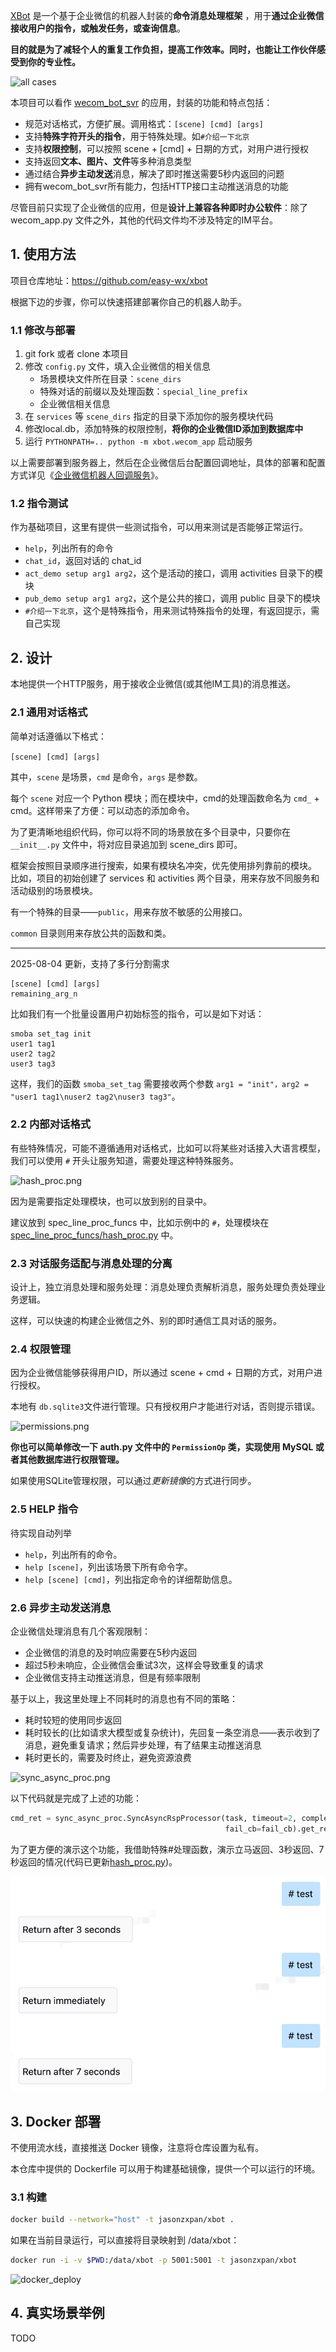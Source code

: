 [XBot](https://github.com/easy-wx/xbot>) 是一个基于企业微信的机器人封装的**命令消息处理框架** ，用于**通过企业微信接收用户的指令，或触发任务，或查询信息**。

**目的就是为了减轻个人的重复工作负担，提高工作效率。同时，也能让工作伙伴感受到你的专业性。**

![all cases](images/cases_commented.png)

本项目可以看作 [wecom_bot_svr](https://github.com/easy-wx/wecom-bot-svr) 的应用，封装的功能和特点包括：

- 规范对话格式，方便扩展。调用格式：``[scene] [cmd] [args]``
- 支持**特殊字符开头的指令**，用于特殊处理。如``#介绍一下北京``
- 支持**权限控制**，可以按照 scene + \[cmd\] + 日期的方式，对用户进行授权
- 支持返回**文本、图片、文件**等多种消息类型
- 通过结合**异步主动发送**消息，解决了即时推送需要5秒内返回的问题
- 拥有wecom_bot_svr所有能力，包括HTTP接口主动推送消息的功能

尽管目前只实现了企业微信的应用，但是**设计上兼容各种即时办公软件**：除了 wecom_app.py 文件之外，其他的代码文件均不涉及特定的IM平台。

## 1. 使用方法

项目仓库地址：<https://github.com/easy-wx/xbot>

根据下边的步骤，你可以快速搭建部署你自己的机器人助手。

### 1.1 修改与部署

1. git fork 或者 clone 本项目
2. 修改 `config.py` 文件，填入企业微信的相关信息
    - 场景模块文件所在目录：``scene_dirs``
    - 特殊对话的前缀以及处理函数：``special_line_prefix``
    - 企业微信相关信息
3. 在 `services` 等 `scene_dirs` 指定的目录下添加你的服务模块代码
4. 修改local.db，添加特殊的权限控制，**将你的企业微信ID添加到数据库中**
5. 运行 `PYTHONPATH=.. python -m xbot.wecom_app` 启动服务

以上需要部署到服务器上，然后在企业微信后台配置回调地址，具体的部署和配置方式详见《[企业微信机器人回调服务](https://github.com/easy-wx/wecom-bot-svr?tab=readme-ov-file#%E4%BC%81%E4%B8%9A%E5%BE%AE%E4%BF%A1%E6%9C%BA%E5%99%A8%E4%BA%BA%E5%9B%9E%E8%B0%83%E6%9C%8D%E5%8A%A1)》。

### 1.2 指令测试

作为基础项目，这里有提供一些测试指令，可以用来测试是否能够正常运行。

- ``help``，列出所有的命令
- ``chat_id``，返回对话的 chat_id
- ``act_demo setup arg1 arg2``，这个是活动的接口，调用 activities 目录下的模块
- ``pub_demo setup arg1 arg2``，这个是公共的接口，调用 public 目录下的模块
- ``#介绍一下北京``，这个是特殊指令，用来测试特殊指令的处理，有返回提示，需自己实现

## 2. 设计

本地提供一个HTTP服务，用于接收企业微信(或其他IM工具)的消息推送。

### 2.1 通用对话格式

简单对话遵循以下格式：

``[scene] [cmd] [args]``

其中，`scene` 是场景，`cmd` 是命令，`args` 是参数。

每个 ``scene`` 对应一个 Python 模块；而在模块中，cmd的处理函数命名为 ``cmd_`` + cmd。这样带来了方便：可以动态的添加命令。

为了更清晰地组织代码，你可以将不同的场景放在多个目录中，只要你在 `__init__.py` 文件中，将对应目录追加到 scene_dirs 即可。

框架会按照目录顺序进行搜索，如果有模块名冲突，优先使用排列靠前的模块。
比如，项目的初始创建了 services 和 activities 两个目录，用来存放不同服务和活动级别的场景模块。

有一个特殊的目录——``public``，用来存放不敏感的公用接口。

``common`` 目录则用来存放公共的函数和类。

---

2025-08-04 更新，支持了多行分割需求

```
[scene] [cmd] [args]
remaining_arg_n
```

比如我们有一个批量设置用户初始标签的指令，可以是如下对话：

```
smoba set_tag init
user1 tag1
user2 tag2
user3 tag3
```

这样，我们的函数 ``smoba_set_tag`` 需要接收两个参数 ``arg1 = "init"，arg2 = "user1 tag1\nuser2 tag2\nuser3 tag3"``。

### 2.2 内部对话格式

有些特殊情况，可能不遵循通用对话格式，比如可以将某些对话接入大语言模型，我们可以使用 `#` 开头让服务知道，需要处理这种特殊服务。

![hash_proc.png](images/hash_proc.png)

因为是需要指定处理模块，也可以放到别的目录中。

建议放到 spec_line_proc_funcs 中，比如示例中的 `#`，处理模块在 [spec_line_proc_funcs/hash_proc.py](spec_line_proc_funcs/hash_proc.py) 中。

### 2.3 对话服务适配与消息处理的分离

设计上，独立消息处理和服务处理：消息处理负责解析消息，服务处理负责处理业务逻辑。

这样，可以快速的构建企业微信之外、别的即时通信工具对话的服务。

### 2.4 权限管理

因为企业微信能够获得用户ID，所以通过 scene + cmd + 日期的方式，对用户进行授权。

本地有 ``db.sqlite3``文件进行管理。只有授权用户才能进行对话，否则提示错误。

![permissions.png](images/permissions.png)

**你也可以简单修改一下 auth.py 文件中的 ``PermissionOp`` 类，实现使用 MySQL 或者其他数据库进行权限管理。**

如果使用SQLite管理权限，可以通过*更新镜像*的方式进行同步。

### 2.5 HELP 指令

待实现自动列举

- ``help``，列出所有的命令。
- ``help [scene]``，列出该场景下所有命令字。
- ``help [scene] [cmd]``，列出指定命令的详细帮助信息。

### 2.6 异步主动发送消息

企业微信处理消息有几个客观限制：

- 企业微信的消息的及时响应需要在5秒内返回
- 超过5秒未响应，企业微信会重试3次，这样会导致重复的请求
- 企业微信支持主动推送消息，但是有频率限制

基于以上，我这里处理上不同耗时的消息也有不同的策略：

- 耗时较短的使用同步返回
- 耗时较长的(比如请求大模型或复杂统计)，先回复一条空消息——表示收到了消息，避免重复请求；然后异步处理，有了结果主动推送消息
- 耗时更长的，需要及时终止，避免资源浪费

![sync_async_proc.png](images/sync_async_proc.png)

以下代码就是完成了上述的功能：

```python
cmd_ret = sync_async_proc.SyncAsyncRspProcessor(task, timeout=2, complete_cb=cb, fail_timeout=10,
                                                fail_cb=fail_cb).get_result()
```

为了更方便的演示这个功能，我借助特殊#处理函数，演示立马返回、3秒返回、7秒返回的情况(代码已更新[hash_proc.py](spec_line_proc_funcs/hash_proc.py))。

![long-time-proc.png](images/long-time-proc.png)

## 3. Docker 部署

不使用流水线，直接推送 Docker 镜像，注意将仓库设置为私有。

本仓库中提供的 Dockerfile 可以用于构建基础镜像，提供一个可以运行的环境。

### 3.1 构建

```bash
docker build --network="host" -t jasonzxpan/xbot .
```

如果在当前目录运行，可以直接将目录映射到 /data/xbot：

```bash
docker run -i -v $PWD:/data/xbot -p 5001:5001 -t jasonzxpan/xbot
```

![docker_deploy](images/docker_deploy.png)

## 4. 真实场景举例

TODO
